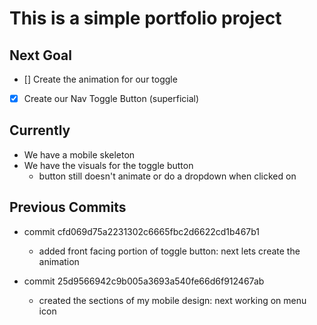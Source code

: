 # This is a simple portfolio project

## Next Goal

- [] Create the animation for our toggle
- [x] Create our Nav Toggle Button (superficial)

## Currently

- We have a mobile skeleton
- We have the visuals for the toggle button
  - button still doesn't animate or do a dropdown when clicked on

## Previous Commits

- commit cfd069d75a2231302c6665fbc2d6622cd1b467b1
  - added front facing portion of toggle button: next lets create the animation

- commit 25d9566942c9b005a3693a540fe66d6f912467ab
  - created the sections of my mobile design: next working on menu icon
